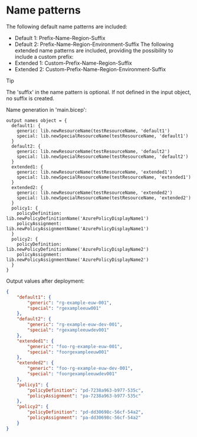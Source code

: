 # Name patterns

The following default name patterns are included:
  - Default 1: Prefix-Name-Region-Suffix
  - Default 2: Prefix-Name-Region-Environment-Suffix
The following extended name patterns are included, providing the possibility to include a custom prefix:
  - Extended 1: Custom-Prefix-Name-Region-Suffix
  - Extended 2: Custom-Prefix-Name-Region-Environment-Suffix

> [!TIP]
> The 'suffix' in the name pattern is optional. If not defined in the input object, no suffix is created.

Name generation in 'main.bicep':
```bicep
output names object = {
  default1: {
    generic: lib.newResourceName(testResourceName, 'default1')
    special: lib.newSpecialResourceName(testResourceName, 'default1')
  }
  default2: {
    generic: lib.newResourceName(testResourceName, 'default2')
    special: lib.newSpecialResourceName(testResourceName, 'default2')
  }
  extended1: {
    generic: lib.newResourceName(testResourceName, 'extended1')
    special: lib.newSpecialResourceName(testResourceName, 'extended1')
  }
  extended2: {
    generic: lib.newResourceName(testResourceName, 'extended2')
    special: lib.newSpecialResourceName(testResourceName, 'extended2')
  }
  policy1: {
    policyDefinition: lib.newPolicyDefinitionName('AzurePolicyDisplayName1')
    policyAssignment: lib.newPolicyAssignmentName('AzurePolicyDisplayName1')
  }
  policy2: {
    policyDefinition: lib.newPolicyDefinitionName('AzurePolicyDisplayName2')
    policyAssignment: lib.newPolicyAssignmentName('AzurePolicyDisplayName2')
  }
}
```

Output values after deployment:
```json
{
    "default1": {
        "generic": "rg-example-euw-001",
        "special": "rgexampleeuw001"
    },
    "default2": {
        "generic": "rg-example-euw-dev-001",
        "special": "rgexampleeuwdev001"
    },
    "extended1": {
        "generic": "foo-rg-example-euw-001",
        "special": "foorgexampleeuw001"
    },
    "extended2": {
        "generic": "foo-rg-example-euw-dev-001",
        "special": "foorgexampleeuwdev001"
    },
    "policy1": {
        "policyDefinition": "pd-7238a963-b977-535c",
        "policyAssignment": "pa-7238a963-b977-535c"
    },
    "policy2": {
        "policyDefinition": "pd-dd30698c-56cf-54a2",
        "policyAssignment": "pa-dd30698c-56cf-54a2"
    }
}
```